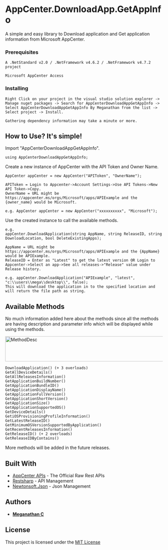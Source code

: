 # AppCenter.DownloadApp.GetAppInfo

A simple and easy library to Download application and Get application information from Microsoft AppCenter.

### Prerequisites

```
A .NetStandard v2.0 / .NetFramework v4.6.2 / .NetFramework v4.7.2 project

Microsoft AppCenter Access
```

### Installing

```
Right Click on your project in the visual studio solution explorer -> Manage nuget packages -> Search for AppCenterDownloadAppGetAppInfo -> Select AppCenterDownloadAppGetAppInfo By Meganathan from the list -> Select project -> Install.

Gathering dependency information may take a minute or more.
```

## How to Use? It's simple! 

Import "AppCenterDownloadAppGetAppInfo". 
```
using AppCenterDownloadAppGetAppInfo;
```
Create a new instance of AppCenter with the API Token and Owner Name.
```
AppCenter appCenter = new AppCenter("APIToken", "OwnerName");

APIToken = Login to Appcenter->Account Settings->Use API Tokens->New API Token->Copy.
OwnerName = URL might be https://appcenter.ms/orgs/Microsoft/apps/APIExample and the {owner_name} would be Microsoft.

e.g. AppCenter appCenter = new AppCenter("xxxxxxxxxx", "Microsoft");
```
Use the created instance to call the available methods.
```
e.g.
appCenter.DownloadApplication(string AppName, string ReleaseID, string DownloadLocation, bool DeleteExistingApps);

AppName = URL might be https://appcenter.ms/orgs/Microsoft/apps/APIExample and the {AppName} would be APIExample.
ReleaseID = Enter as "Latest" to get the latest version OR Login to Appcenter->Select an app->See all releases->"Release" value under Release history.

e.g. appCenter.DownloadApplication("APIExample", "latest", "c:\\users\\mega\\desktop\\", false);
This will download the application in to the specified location and will return the file path as string.
```
## Available Methods
No much information added here about the methods since all the methods are having description and parameter info which will be displayed while using the methods.

<img src="https://user-images.githubusercontent.com/50325649/87872324-0eb23b00-c9d5-11ea-8dac-2bcafb94cb3b.png" width="820" height="80" title="MethodDesc" alt="MethodDesc">

```
DownloadApplication() (+ 3 overloads)
GetAllDeviceDetails()
GetAllReleasesInformation()
GetApplicationBuildNumber()
GetApplicationBundleID()
GetApplicationDisplayName()
GetApplicationFullVersion()
GetApplicationShortVersion()
GetApplicationSize()
GetApplicationSupportedOS()
GetDeviceDetails()
GetiOSProvisioningProfileInformation()
GetLatestReleaseID()
GetMinimumOSVersionSupportedByApplication()
GetRecentReleasesInformation()
GetReleaseID() (+ 2 overloads)
GetReleaseIDByContains()
```
More methods will be added in the future releases.

## Built With

* [AppCenter APIs](https://openapi.appcenter.ms) - The Official Raw Rest APIs
* [Restsharp](https://www.nuget.org/packages/RestSharp) - API Management
* [Newtonsoft.Json](https://www.nuget.org/packages/Newtonsoft.Json/) - Json Management

## Authors

* [**Meganathan C**](https://mega6453.carrd.co)

## License

This project is licensed under the [MIT License](https://licenses.nuget.org/MIT)
